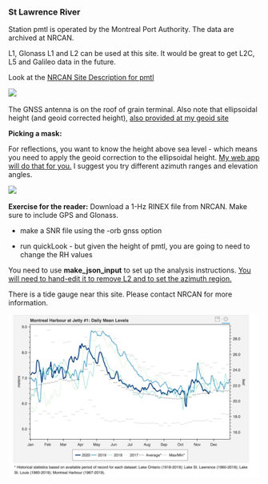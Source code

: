 ### St Lawrence River

Station pmtl is operated by the Montreal Port Authority. The data are archived at NRCAN. 

L1, Glonass L1 and L2 can be used at this site. It would be great to get L2C, L5 and Galileo data
in the future.


Look at the [NRCAN Site Description for pmtl](https://webapp.geod.nrcan.gc.ca/geod/data-donnees/station/report-rapport.php?id=M0722900)

<img src="https://webapp.geod.nrcan.gc.ca/cacs/PMTL_MONU.jpg" width="500" />

The GNSS antenna is on the roof of grain terminal. Also 
note that ellipsoidal height (and geoid corrected height),
[also provided at my geoid site](https://gnss-reflections.org/geoid)

**Picking a mask:** 

For reflections, you want to know the height above sea level - which means you need to apply
the geoid correction to the ellipsoidal height. [My web app will do that for you.](https://gnss-reflections.org/rzones)
I suggest you try different azimuth ranges and elevation angles.

<img src="pmtl-rzone.png" width="500" />

**Exercise for the reader:** Download a 1-Hz RINEX file from NRCAN. Make sure to include GPS and Glonass.

- make a SNR file using the -orb gnss option

- run quickLook - but given the height of pmtl, you are going to need to change the RH values



You need to use **make_json_input** to set up the analysis instructions.
[You will need to hand-edit it to remove L2 and to set the azimuth region.](pmtl.json)



There is a tide gauge near this site. Please contact NRCAN for more information.

<img src="montreal.png" width="500">
